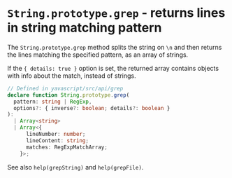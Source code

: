 # `String.prototype.grep` - returns lines in string matching pattern

The `String.prototype.grep` method splits the string on `\n` and then returns the lines matching the specified pattern, as an array of strings.

If the `{ details: true }` option is set, the returned array contains objects with info about the match, instead of strings.

```ts
// Defined in yavascript/src/api/grep
declare function String.prototype.grep(
  pattern: string | RegExp,
  options?: { inverse?: boolean; details?: boolean }
):
  | Array<string>
  | Array<{
      lineNumber: number;
      lineContent: string;
      matches: RegExpMatchArray;
    }>;
```

See also `help(grepString)` and `help(grepFile)`.
